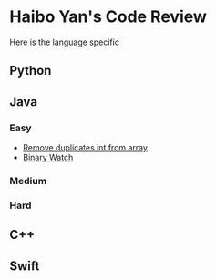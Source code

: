 # Haibo Yan's Code Review 

Here is the language specific 

## Python

## Java

### Easy
- [Remove duplicates int from array](/java/src/com/haibo/yan/algorithm/easy/RemoveDuplicates.java)
- [Binary Watch](/java/src/com/haibo/yan/algorithm/easy/BibaryWatch.java)

### Medium

### Hard

## C++

## Swift